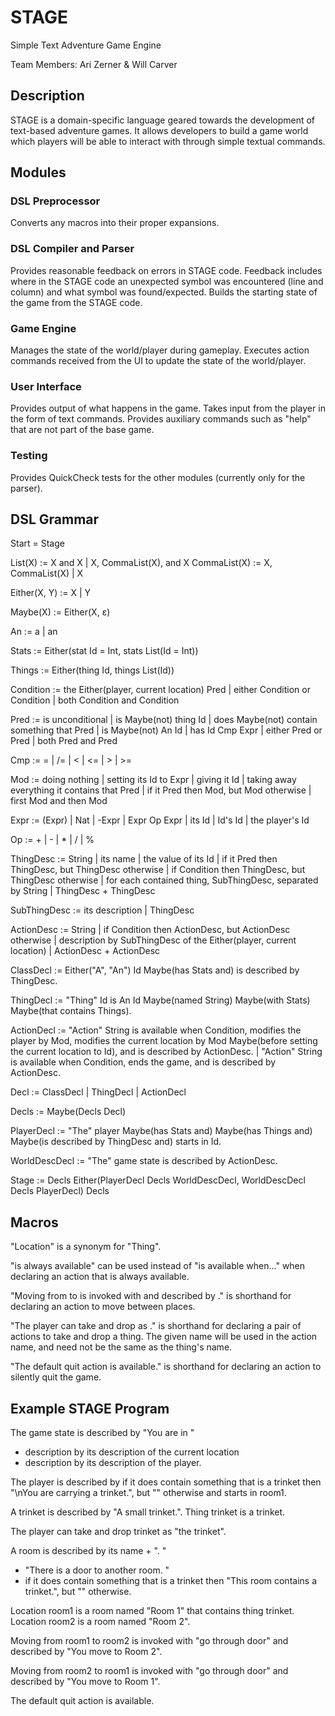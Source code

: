 # STAGE
Simple Text Adventure Game Engine

Team Members: Ari Zerner & Will Carver

## Description
STAGE is a domain-specific language geared towards the development of text-based adventure games.  It allows developers to build a game world which players will be able to interact with through simple textual commands.

## Modules
### DSL Preprocessor
Converts any macros into their proper expansions.
### DSL Compiler and Parser
Provides reasonable feedback on errors in STAGE code.
Feedback includes where in the STAGE code an unexpected symbol was encountered (line and column) and what symbol was found/expected.
Builds the starting state of the game from the STAGE code.
### Game Engine
Manages the state of the world/player during gameplay.
Executes action commands received from the UI to update the state of the world/player.
### User Interface
Provides output of what happens in the game.
Takes input from the player in the form of text commands.
Provides auxiliary commands such as "help" that are not part of the base game.
### Testing
Provides QuickCheck tests for the other modules (currently only for the parser).

## DSL Grammar
Start = Stage

List(X) := X and X | X, CommaList(X), and X
CommaList(X) := X, CommaList(X) | X

Either(X, Y) := X | Y

Maybe(X) := Either(X, ε)

An := a | an

Stats := Either(stat Id = Int, stats List(Id = Int))

Things := Either(thing Id, things List(Id))

Condition := the Either(player, current location) Pred | either Condition or Condition | both Condition and Condition

Pred := is unconditional | is Maybe(not) thing Id | does Maybe(not) contain something that Pred | is Maybe(not) An Id | has Id Cmp Expr | either Pred or Pred | both Pred and Pred

Cmp := = | /= | < | <= | > | >=

Mod := doing nothing | setting its Id to Expr | giving it Id | taking away everything it contains that Pred | if it Pred then Mod, but Mod otherwise | first Mod and then Mod

Expr := (Expr) | Nat | -Expr | Expr Op Expr | its Id | Id's Id | the player's Id

Op := + | - | * | / | %

ThingDesc := String | its name | the value of its Id | if it Pred then ThingDesc, but ThingDesc otherwise | if Condition then ThingDesc, but ThingDesc otherwise | for each contained thing, SubThingDesc, separated by String | ThingDesc + ThingDesc

SubThingDesc := its description | ThingDesc

ActionDesc := String | if Condition then ActionDesc, but ActionDesc otherwise | description by SubThingDesc of the Either(player, current location) | ActionDesc + ActionDesc

ClassDecl := Either("A", "An") Id Maybe(has Stats and) is described by ThingDesc.

ThingDecl := "Thing" Id is An Id Maybe(named String) Maybe(with Stats) Maybe(that contains Things).

ActionDecl := "Action" String is available when Condition, modifies the player by Mod, modifies the current location by Mod Maybe(before setting the current location to Id), and is described by ActionDesc. | "Action" String is available when Condition, ends the game, and is described by ActionDesc.

Decl := ClassDecl | ThingDecl | ActionDecl

Decls := Maybe(Decls Decl)

PlayerDecl := "The" player Maybe(has Stats and) Maybe(has Things and) Maybe(is described by ThingDesc and) starts in Id.

WorldDescDecl := "The" game state is described by ActionDesc.

Stage := Decls Either(PlayerDecl Decls WorldDescDecl, WorldDescDecl Decls PlayerDecl) Decls

## Macros

"Location" is a synonym for "Thing".

"is always available" can be used instead of "is available when..." when declaring an action that is always available.

"Moving from <place1 :: Id> to <place2 :: Id> is invoked with <name :: String> and described by <desc :: String>." is shorthand for declaring an action to move between places.

"The player can take and drop <thing :: Id> as <name :: String>." is shorthand for declaring a pair of actions to take and drop a thing. The given name will be used in the action name, and need not be the same as the thing's name.

"The default quit action is available." is shorthand for declaring an action to silently quit the game.

## Example STAGE Program

The game state is described by
  "You are in "
+ description by its description of the current location
+ description by its description of the player.

The player is described by
  if it does contain something that is a trinket
    then "\nYou are carrying a trinket.",
    but  "" otherwise
and starts in room1.

A trinket is described by "A small trinket.".
Thing trinket is a trinket.

The player can take and drop trinket as "the trinket".

A room is described by
  its name + ". "
+ "There is a door to another room. "
+ if it does contain something that is a trinket
    then "This room contains a trinket.",
    but  "" otherwise.

Location room1 is a room named "Room 1" that contains thing trinket.
Location room2 is a room named "Room 2".

Moving from room1 to room2 is invoked with "go through door" and described by "You move to Room 2".

Moving from room2 to room1 is invoked with "go through door" and described by "You move to Room 1".

The default quit action is available.
